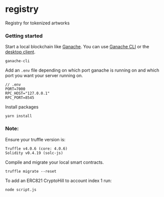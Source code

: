 # registry

Registry for tokenized artworks

### Getting started

Start a local blockchain like [Ganache](https://github.com/trufflesuite/ganache). You can use [Ganache CLI](https://github.com/trufflesuite/ganache-cli) or the [desktop client](http://truffleframework.com/ganache/).

```
ganache-cli
```

Add an `.env` file depending on which port ganache is running on and which port you want your server running on.

```
// .env
PORT=7000
RPC_HOST="127.0.0.1"
RPC_PORT=8545
```

Install packages

```
yarn install
```

### Note:

Ensure your truffle version is:

```
Truffle v4.0.6 (core: 4.0.6)
Solidity v0.4.19 (solc-js)
```


Compile and migrate your local smart contracts.

```
truffle migrate --reset
```

To add an ERC821 CryptoHill to account index 1 run:

```
node script.js
```
